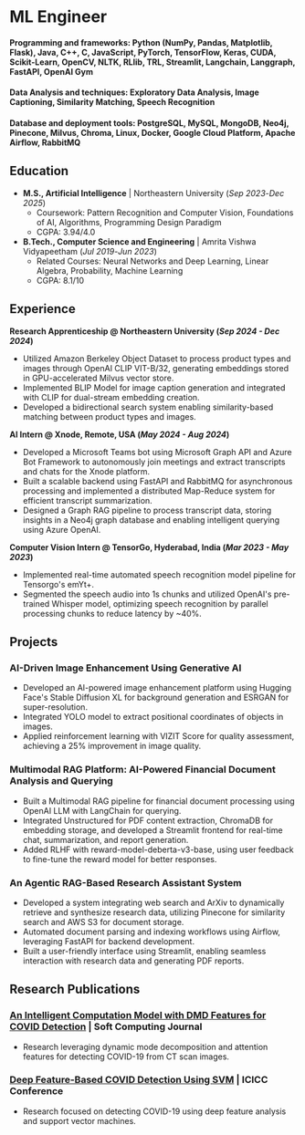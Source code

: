 # ML Engineer

#### Programming and frameworks: Python (NumPy, Pandas, Matplotlib, Flask), Java, C++, C, JavaScript, PyTorch, TensorFlow, Keras, CUDA, Scikit-Learn, OpenCV, NLTK, RLlib, TRL, Streamlit, Langchain, Langgraph, FastAPI, OpenAI Gym  
#### Data Analysis and techniques: Exploratory Data Analysis, Image Captioning, Similarity Matching, Speech Recognition  
#### Database and deployment tools: PostgreSQL, MySQL, MongoDB, Neo4j, Pinecone, Milvus, Chroma, Linux, Docker, Google Cloud Platform, Apache Airflow, RabbitMQ  

## Education
- **M.S., Artificial Intelligence** | Northeastern University (_Sep 2023_-_Dec 2025_)  
  - Coursework: Pattern Recognition and Computer Vision, Foundations of AI, Algorithms, Programming Design Paradigm  
  - CGPA: 3.94/4.0  
- **B.Tech., Computer Science and Engineering** | Amrita Vishwa Vidyapeetham (_Jul 2019_-_Jun 2023_)  
  - Related Courses: Neural Networks and Deep Learning, Linear Algebra, Probability, Machine Learning  
  - CGPA: 8.1/10  

## Experience

**Research Apprenticeship @ Northeastern University (_Sep 2024 - Dec 2024_)**  
- Utilized Amazon Berkeley Object Dataset to process product types and images through OpenAI CLIP VIT-B/32, generating embeddings stored in GPU-accelerated Milvus vector store.  
- Implemented BLIP Model for image caption generation and integrated with CLIP for dual-stream embedding creation.  
- Developed a bidirectional search system enabling similarity-based matching between product types and images.  

**AI Intern @ Xnode, Remote, USA (_May 2024 - Aug 2024_)**  
- Developed a Microsoft Teams bot using Microsoft Graph API and Azure Bot Framework to autonomously join meetings and extract transcripts and chats for the Xnode platform.  
- Built a scalable backend using FastAPI and RabbitMQ for asynchronous processing and implemented a distributed Map-Reduce system for efficient transcript summarization.  
- Designed a Graph RAG pipeline to process transcript data, storing insights in a Neo4j graph database and enabling intelligent querying using Azure OpenAI.  

**Computer Vision Intern @ TensorGo, Hyderabad, India (_Mar 2023 - May 2023_)**  
- Implemented real-time automated speech recognition model pipeline for Tensorgo's emYt+.  
- Segmented the speech audio into 1s chunks and utilized OpenAI's pre-trained Whisper model, optimizing speech recognition by parallel processing chunks to reduce latency by ~40%.  

## Projects

### AI-Driven Image Enhancement Using Generative AI  
- Developed an AI-powered image enhancement platform using Hugging Face's Stable Diffusion XL for background generation and ESRGAN for super-resolution.  
- Integrated YOLO model to extract positional coordinates of objects in images.  
- Applied reinforcement learning with VIZIT Score for quality assessment, achieving a 25% improvement in image quality.  

### Multimodal RAG Platform: AI-Powered Financial Document Analysis and Querying  
- Built a Multimodal RAG pipeline for financial document processing using OpenAI LLM with LangChain for querying.  
- Integrated Unstructured for PDF content extraction, ChromaDB for embedding storage, and developed a Streamlit frontend for real-time chat, summarization, and report generation.  
- Added RLHF with reward-model-deberta-v3-base, using user feedback to fine-tune the reward model for better responses.  

### An Agentic RAG-Based Research Assistant System  
- Developed a system integrating web search and ArXiv to dynamically retrieve and synthesize research data, utilizing Pinecone for similarity search and AWS S3 for document storage.  
- Automated document parsing and indexing workflows using Airflow, leveraging FastAPI for backend development.  
- Built a user-friendly interface using Streamlit, enabling seamless interaction with research data and generating PDF reports.  

## Research Publications  

### [An Intelligent Computation Model with DMD Features for COVID Detection](https://www.researchgate.net/publication/375128815_An_Intelligent_Computational_Model_with_Dynamic_Mode_Decomposition_and_Attention_Features_for_COVID-19_Detection_from_CT_Scan_Images) | Soft Computing Journal  
- Research leveraging dynamic mode decomposition and attention features for detecting COVID-19 from CT scan images.  

### [Deep Feature-Based COVID Detection Using SVM](https://www.researchgate.net/publication/363883131_Deep_Feature-Based_COVID_Detection_from_CT_Scan_Images_Using_Support_Vector_Machine) | ICICC Conference  
- Research focused on detecting COVID-19 using deep feature analysis and support vector machines.
